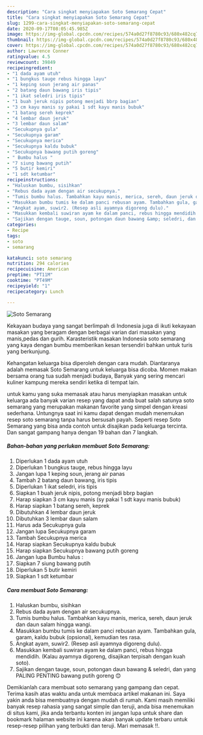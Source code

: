 ```yaml
---
description: "Cara singkat menyiapakan Soto Semarang Cepat"
title: "Cara singkat menyiapakan Soto Semarang Cepat"
slug: 1299-cara-singkat-menyiapakan-soto-semarang-cepat
date: 2020-09-17T08:05:45.985Z
image: https://img-global.cpcdn.com/recipes/574a0d27f8780c93/680x482cq70/soto-semarang-foto-resep-utama.jpg
thumbnail: https://img-global.cpcdn.com/recipes/574a0d27f8780c93/680x482cq70/soto-semarang-foto-resep-utama.jpg
cover: https://img-global.cpcdn.com/recipes/574a0d27f8780c93/680x482cq70/soto-semarang-foto-resep-utama.jpg
author: Lawrence Conner
ratingvalue: 4.5
reviewcount: 39849
recipeingredient:
- "1 dada ayam utuh"
- "1 bungkus tauge rebus hingga layu"
- "1 keping soun jerang air panas"
- "2 batang daun bawang iris tipis"
- "1 ikat seledri iris tipis"
- "1 buah jeruk nipis potong menjadi bbrp bagian"
- "3 cm kayu manis sy pakai 1 sdt kayu manis bubuk"
- "1 batang sereh keprek"
- "4 lembar daun jeruk"
- "3 lembar daun salam"
- "Secukupnya gula"
- "Secukupnya garam"
- "Secukupnya merica"
- "Secukupnya kaldu bubuk"
- "Secukupnya bawang putih goreng"
- " Bumbu halus "
- "7 siung bawang putih"
- "5 butir kemiri"
- "1 sdt ketumbar"
recipeinstructions:
- "Haluskan bumbu, sisihkan"
- "Rebus dada ayam dengan air secukupnya."
- "Tumis bumbu halus. Tambahkan kayu manis, merica, sereh, daun jeruk dan daun salam hingga wangi."
- "Masukkan bumbu tumis ke dalam panci rebusan ayam. Tambahkan gula, garam, kaldu bubuk (opsional), kemudian tes rasa."
- "Angkat ayam, suwir2. (Resep asli ayamnya digoreng dulu)."
- "Masukkan kembali suwiran ayam ke dalam panci, rebus hingga mendidih. (Kalau ayamnya digoreng, disajikan terpisah dengan kuah soto)."
- "Sajikan dengan tauge, soun, potongan daun bawang &amp; seledri, dan yang PALING PENTING bawang putih goreng 😊"
categories:
- Recipe
tags:
- soto
- semarang

katakunci: soto semarang 
nutrition: 294 calories
recipecuisine: American
preptime: "PT11M"
cooktime: "PT49M"
recipeyield: "1"
recipecategory: Lunch

---
```



![Soto Semarang](https://img-global.cpcdn.com/recipes/574a0d27f8780c93/680x482cq70/soto-semarang-foto-resep-utama.jpg)

Kekayaan budaya yang sangat berlimpah di Indonesia juga di ikuti kekayaan masakan yang beragam dengan berbagai varian dari masakan yang manis,pedas dan gurih. Karasteristik masakan Indonesia soto semarang yang kaya dengan bumbu memberikan kesan tersendiri bahkan untuk turis yang berkunjung.


Kehangatan keluarga bisa diperoleh dengan cara mudah. Diantaranya adalah memasak Soto Semarang untuk keluarga bisa dicoba. Momen makan bersama orang tua sudah menjadi budaya, Banyak yang sering mencari kuliner kampung mereka sendiri ketika di tempat lain.



untuk kamu yang suka memasak atau harus menyiapkan masakan untuk keluarga ada banyak varian resep yang dapat anda buat salah satunya soto semarang yang merupakan makanan favorite yang simpel dengan kreasi sederhana. Untungnya saat ini kamu dapat dengan mudah menemukan resep soto semarang tanpa harus bersusah payah.
Seperti resep Soto Semarang yang bisa anda contoh untuk disajikan pada keluarga tercinta. Dan sangat gampang hanya dengan 19 bahan dan 7 langkah.


<!--inarticleads1-->

##### Bahan-bahan yang perlukan membuat Soto Semarang:

1. Diperlukan 1 dada ayam utuh
1. Diperlukan 1 bungkus tauge, rebus hingga layu
1. Jangan lupa 1 keping soun, jerang air panas
1. Tambah 2 batang daun bawang, iris tipis
1. Diperlukan 1 ikat seledri, iris tipis
1. Siapkan 1 buah jeruk nipis, potong menjadi bbrp bagian
1. Harap siapkan 3 cm kayu manis (sy pakai 1 sdt kayu manis bubuk)
1. Harap siapkan 1 batang sereh, keprek
1. Dibutuhkan 4 lembar daun jeruk
1. Dibutuhkan 3 lembar daun salam
1. Harus ada Secukupnya gula
1. Jangan lupa Secukupnya garam
1. Tambah Secukupnya merica
1. Harap siapkan Secukupnya kaldu bubuk
1. Harap siapkan Secukupnya bawang putih goreng
1. Jangan lupa  Bumbu halus :
1. Siapkan 7 siung bawang putih
1. Diperlukan 5 butir kemiri
1. Siapkan 1 sdt ketumbar




<!--inarticleads2-->

##### Cara membuat  Soto Semarang:

1. Haluskan bumbu, sisihkan
1. Rebus dada ayam dengan air secukupnya.
1. Tumis bumbu halus. Tambahkan kayu manis, merica, sereh, daun jeruk dan daun salam hingga wangi.
1. Masukkan bumbu tumis ke dalam panci rebusan ayam. Tambahkan gula, garam, kaldu bubuk (opsional), kemudian tes rasa.
1. Angkat ayam, suwir2. (Resep asli ayamnya digoreng dulu).
1. Masukkan kembali suwiran ayam ke dalam panci, rebus hingga mendidih. (Kalau ayamnya digoreng, disajikan terpisah dengan kuah soto).
1. Sajikan dengan tauge, soun, potongan daun bawang &amp; seledri, dan yang PALING PENTING bawang putih goreng 😊




Demikianlah cara membuat soto semarang yang gampang dan cepat. Terima kasih atas waktu anda untuk membaca artikel makanan ini. Saya yakin anda bisa membuatnya dengan mudah di rumah. Kami masih memiliki banyak resep rahasia yang sangat simple dan teruji, anda bisa menemukan di situs kami, jika anda terbantu konten ini jangan lupa untuk share dan bookmark halaman website ini karena akan banyak update terbaru untuk resep-resep pilihan yang terbukti dan teruji. Mari memasak !!. 
